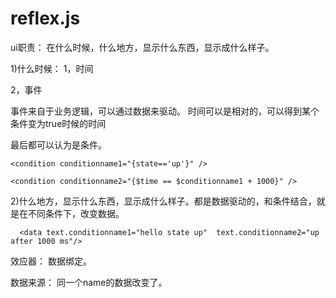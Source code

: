 # reflex.js
 
 ui职责：
 在什么时候，什么地方，显示什么东西，显示成什么样子。
 
 
 1)什么时候：
  1，时间
  
  2，事件
  
  事件来自于业务逻辑，可以通过数据来驱动。
  时间可以是相对的，可以得到某个条件变为true时候的时间
  
  最后都可以认为是条件。
  
  ```
  <condition conditionname1="{state=='up'}" />
  
  <condition conditionname2="{$time == $conditionname1 + 1000}" />
  ```
  
  2)什么地方，显示什么东西，显示成什么样子。都是数据驱动的，和条件结合，就是在不同条件下，改变数据。
  
  ```
	<data text.conditionname1="hello state up"  text.conditionname2="up after 1000 ms"/>
  ```
	
	
  
 效应器：
   数据绑定。
   
   数据来源：
      同一个name的数据改变了。
	  
	  
	  
	  
	  
   
